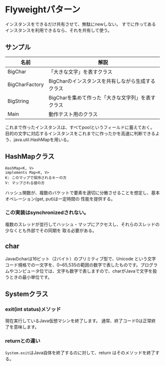  # Flyweightパターン
 インスタンスをできるだけ共有させて、無駄にnewしない。
 すでに作ってあるインスタンスを利用できるなら、それを共有して使う。

 ## サンプル
 |名前|解説|
 |---|---|
 |BigChar|「大きな文字」を表すクラス |
 |BigCharFactory|BigCharのインスタンスを共有しながら生成するクラス|
 |BigString|BigCharを集めて作った「大きな文字列」を表すクラス|
 |Main|動作テスト用のクラス|
 これまで作ったインスタンスは、すべてpoolというフィールドに蓄えておく。
 目的の文字に対応するインスタンスをこれまでに作ったかを高速に判断できるよう、java.util.HashMapを用いる。

## HashMapクラス
```
HashMap<K, V>
implements Map<K, V>
K: このマップで保持されるキーの方
V: マップされる値の方
```
ハッシュ関数が、複数のバケットで要素を適切に分散させることを想定し、基本オペレーション(get, put)は一定時間の
性能を提供する。

### この実装はsynchronizedされない。
複数のスレッドが並行してハッシュ・マップにアクセスし、それらのスレッドの少なくとも外部でその同期を
取る必要がある。

## char
Javaのcharは16ビット（2バイト）のプリミティブ型で、Unicode という文字コード規格での一文字を、0~65,535の範囲の数字で表したものです。プログラムやコンピュータ位では、文字も数字で表しますので、charがJavaで文字を扱うときの最小単位です。

## Systemクラス
### exit(int status)メソッド
現在実行しているJava仮想マシンを終了します。
通常、終了コード0は正常終了を意味します。

### returnとの違い
`System.exit`はJava自体を終了するのに対して、return はそのメソッドを終了する。